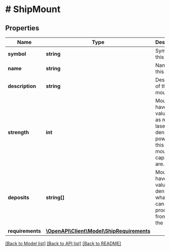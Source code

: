 # # ShipMount

## Properties

Name | Type | Description | Notes
------------ | ------------- | ------------- | -------------
**symbol** | **string** | Symbo of this mount. |
**name** | **string** | Name of this mount. |
**description** | **string** | Description of this mount. | [optional]
**strength** | **int** | Mounts that have this value, such as mining lasers, denote how powerful this mount&#39;s capabilities are. | [optional]
**deposits** | **string[]** | Mounts that have this value denote what goods can be produced from using the mount. | [optional]
**requirements** | [**\OpenAPI\Client\Model\ShipRequirements**](ShipRequirements.md) |  |

[[Back to Model list]](../../README.md#models) [[Back to API list]](../../README.md#endpoints) [[Back to README]](../../README.md)
